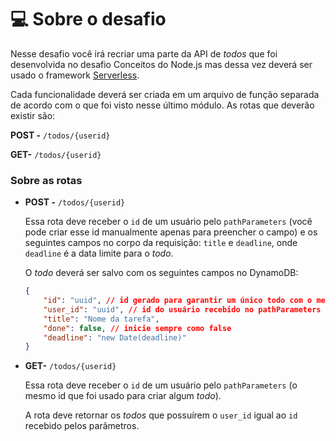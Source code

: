 # 💻 Sobre o desafio

Nesse desafio você irá recriar uma parte da API de *todos* que foi desenvolvida no desafio Conceitos do Node.js mas dessa vez deverá ser usado o framework [Serverless](https://www.serverless.com/).

Cada funcionalidade deverá ser criada em um arquivo de função separada de acordo com o que foi visto nesse último módulo.
As rotas que deverão existir são:

**POST -** `/todos/{userid}`

**GET-** `/todos/{userid}`

### Sobre as rotas

- **POST -** `/todos/{userid}`

    Essa rota deve receber o `id` de um usuário pelo `pathParameters` (você pode criar esse id manualmente apenas para preencher o campo) e os seguintes campos no corpo da requisição: `title` e `deadline`, onde `deadline` é a data limite para o *todo*.

    O *todo* deverá ser salvo com os seguintes campos no DynamoDB:

    ```json
    {
    	"id": "uuid", // id gerado para garantir um único todo com o mesmo id
    	"user_id": "uuid", // id do usuário recebido no pathParameters
    	"title": "Nome da tarefa",
    	"done": false, // inicie sempre como false
    	"deadline": "new Date(deadline)"
    }
    ```

- **GET-** `/todos/{userid}`

    Essa rota deve receber o `id` de um usuário pelo `pathParameters` (o mesmo id que foi usado para criar algum *todo*).

    A rota deve retornar os *todos* que possuírem o `user_id` igual ao `id` recebido pelos parâmetros.
